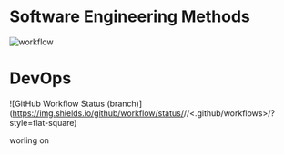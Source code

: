 # Software Engineering Methods
![workflow](https://img.shields.io/badge/Name:-ELOISE.HURST-brightgreen.svg)
# DevOps
![GitHub Workflow Status (branch)](https://img.shields.io/github/workflow/status/<eloiseehurstt39 >/<sem>/<.github/workflows>/<devlop>?style=flat-square)

worling on 